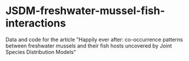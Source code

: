 # JSDM-freshwater-mussel-fish-interactions
Data and code for the article "Happily ever after: co-occurrence patterns between freshwater mussels and their fish hosts uncovered by Joint Species Distribution Models"
